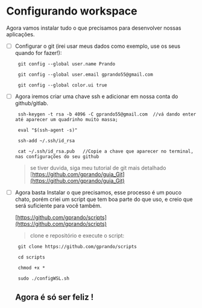 # Configurando workspace

Agora vamos instalar tudo o que precisamos para desenvolver nossas aplicações.

- [ ]  Configurar o git (irei usar meus dados como exemplo, use os seus quando for fazer!):

        git config --global user.name Prando
        
        git config --global user.email gprando55@gmail.com
        
        git config --global color.ui true

- [ ]  Agora iremos criar uma chave ssh e adicionar em nossa conta do github/gitlab.

        ssh-keygen -t rsa -b 4096 -C gprando55@gmail.com  //vá dando enter até aparecer um quadrinho muito massa;
        
        eval "$(ssh-agent -s)"
        
        ssh-add ~/.ssh/id_rsa
        
        cat ~/.ssh/id_rsa.pub   //Copie a chave que aparecer no terminal, nas configurações do seu github

    > se tiver duvida, siga meu tutorial de git mais detalhado [https://github.com/gprando/guia_Git](https://github.com/gprando/guia_Git)

- [ ]  Agora basta Instalar o que precisamos, esse processo é um pouco chato, porém criei um script que tem boa parte do que uso, e creio que será suficiente para você também.

    [https://github.com/gprando/scripts](https://github.com/gprando/scripts)

    > clone e repositório e execute o script:

        git clone https://github.com/gprando/scripts
        
        cd scripts
        
        chmod +x *
        
        sudo ./configWSL.sh

    ## Agora é só ser feliz !